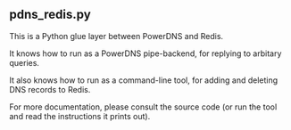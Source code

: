 ## pdns_redis.py ##

This is a Python glue layer between PowerDNS and Redis.

It knows how to run as a PowerDNS pipe-backend, for replying to arbitary
queries.

It also knows how to run as a command-line tool, for adding and deleting
DNS records to Redis.

For more documentation, please consult the source code (or run the tool
and read the instructions it prints out).

